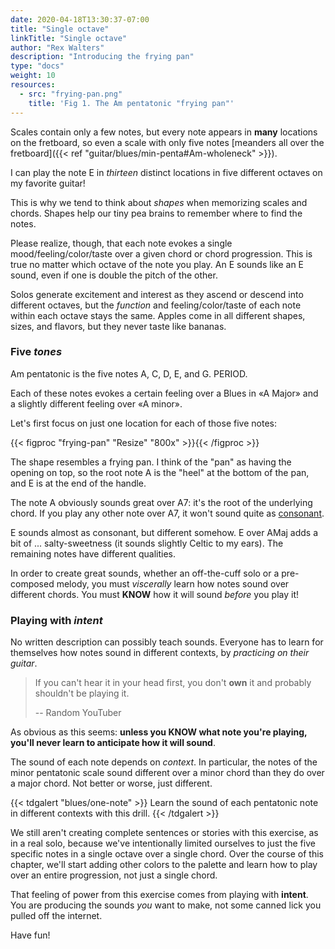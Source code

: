 ```yaml
---
date: 2020-04-18T13:30:37-07:00
title: "Single octave"
linkTitle: "Single octave"
author: "Rex Walters"
description: "Introducing the frying pan"
type: "docs"
weight: 10
resources:
  - src: "frying-pan.png"
    title: 'Fig 1. The Am pentatonic "frying pan"'
---
```


Scales contain only a few notes, but every note appears in **many** locations on the fretboard, so even a scale with only five notes [meanders all over the fretboard]({{< ref "guitar/blues/min-penta#Am-wholeneck" >}}).

I can play the note E in *thirteen* distinct locations in five different octaves on my favorite guitar!

This is why we tend to think about *shapes* when memorizing scales and chords. Shapes help our tiny pea brains to remember where to find the notes.

Please realize, though, that each note evokes a single mood/feeling/color/taste
over a given chord or chord progression. This is true no matter which octave of
the note you play. An E sounds like an E sound, even if one is double the pitch
of the other.

Solos generate excitement and interest as they ascend or descend into different octaves, but the *function* and feeling/color/taste of each note within each octave stays the same. Apples come in all different shapes, sizes, and flavors, but they never taste like bananas.

### Five *tones*

Am pentatonic is the five notes A, C, D, E, and G. PERIOD.

Each of these notes evokes a certain feeling over a Blues in &laquo;A Major&raquo; and a slightly different feeling over &laquo;A minor&raquo;.

Let's first focus on just one location for each of those five notes:

{{< figproc "frying-pan" "Resize" "800x" >}}{{< /figproc >}}

The shape resembles a frying pan. I think of the "pan" as having the opening on
top, so the root note A is the "heel" at the bottom of the pan, and E is at the
end of the handle.

The note A obviously sounds great over A7: it's the root of the underlying chord. If you play any other note over A7, it won't sound quite as [consonant](https://en.wikipedia.org/wiki/Consonance_and_dissonance).

E sounds almost as consonant, but different somehow. E over AMaj adds a bit of ... salty-sweetness (it sounds slightly Celtic to my ears). The remaining notes have different qualities.

In order to create great sounds, whether an off-the-cuff solo or a pre-composed melody, you must *viscerally* learn how notes sound over different chords. You must **KNOW** how it will sound *before* you play it!

### Playing with *intent*

No written description can possibly teach sounds. Everyone has to learn for themselves how notes sound in different contexts, by *practicing on their guitar*.

> If you can't hear it in your head first, you don't **own** it and probably shouldn't be playing it.
>
> -- Random YouTuber

As obvious as this seems: **unless you KNOW what note you're playing, you'll never learn to anticipate how it will sound**.

The sound of each note depends on *context*. In particular, the notes of the minor pentatonic scale sound different over a minor chord than they do over a major chord. Not better or worse, just different.

{{< tdgalert "blues/one-note" >}}
Learn the sound of each pentatonic note in different contexts with this drill.
{{< /tdgalert >}}

We still aren't creating complete sentences or stories with this exercise, as in a real solo, because we've intentionally limited ourselves to just the five specific notes in a single octave over a single chord. Over the course of this chapter, we'll start adding other colors to the palette and learn how to play over an entire progression, not just a single chord.

That feeling of power from this exercise comes from playing with **intent**. You are producing the sounds *you* want to make, not some canned lick you pulled off the internet.

Have fun!
